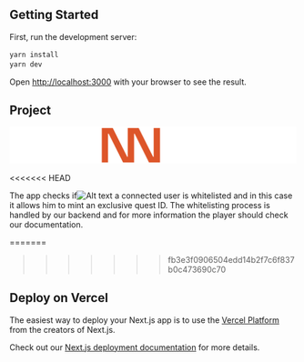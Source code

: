 ## Getting Started

First, run the development server:

```bash
yarn install
yarn dev
```

Open [http://localhost:3000](http://localhost:3000) with your browser to see the result.


## Project

![Alt text](image-1.png)

<<<<<<< HEAD

The app checks if![Alt text](image-2.png) a connected user is whitelisted and in this case it allows him to mint an exclusive quest ID. 
The whitelisting process is handled by our backend and for more information the player should check our documentation.

=======
>>>>>>> fb3e3f0906504edd14b2f7c6f837b0c473690c70
## Deploy on Vercel

The easiest way to deploy your Next.js app is to use the [Vercel Platform](https://vercel.com/new?utm_medium=default-template&filter=next.js&utm_source=create-next-app&utm_campaign=create-next-app-readme) from the creators of Next.js.

Check out our [Next.js deployment documentation](https://nextjs.org/docs/deployment) for more details.
